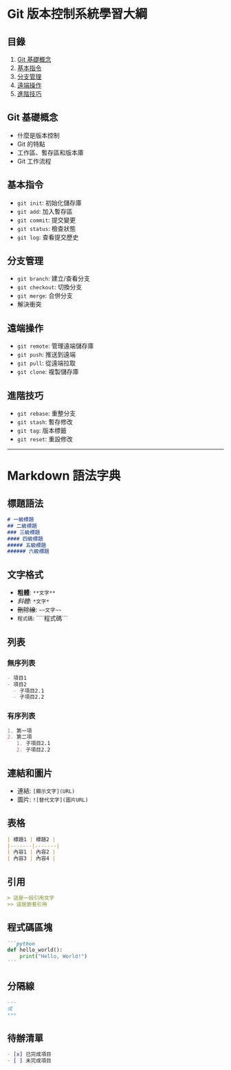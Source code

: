 # Git 版本控制系統學習大綱

## 目錄
1. [Git 基礎概念](#git-基礎概念)
2. [基本指令](#基本指令)
3. [分支管理](#分支管理)
4. [遠端操作](#遠端操作)
5. [進階技巧](#進階技巧)

## Git 基礎概念
- 什麼是版本控制
- Git 的特點
- 工作區、暫存區和版本庫
- Git 工作流程

## 基本指令
- `git init`: 初始化儲存庫
- `git add`: 加入暫存區
- `git commit`: 提交變更
- `git status`: 檢查狀態
- `git log`: 查看提交歷史

## 分支管理
- `git branch`: 建立/查看分支
- `git checkout`: 切換分支
- `git merge`: 合併分支
- 解決衝突

## 遠端操作
- `git remote`: 管理遠端儲存庫
- `git push`: 推送到遠端
- `git pull`: 從遠端拉取
- `git clone`: 複製儲存庫

## 進階技巧
- `git rebase`: 重整分支
- `git stash`: 暫存修改
- `git tag`: 版本標籤
- `git reset`: 重設修改

---

# Markdown 語法字典

## 標題語法
```markdown
# 一級標題
## 二級標題
### 三級標題
#### 四級標題
##### 五級標題
###### 六級標題
```

## 文字格式
- **粗體**: `**文字**`
- *斜體*: `*文字*`
- ~~刪除線~~: `~~文字~~`
- `程式碼`: ````程式碼```

## 列表
### 無序列表
```markdown
- 項目1
- 項目2
  - 子項目2.1
  - 子項目2.2
```

### 有序列表
```markdown
1. 第一項
2. 第二項
   1. 子項目2.1
   2. 子項目2.2
```

## 連結和圖片
- 連結: `[顯示文字](URL)`
- 圖片: `![替代文字](圖片URL)`

## 表格
```markdown
| 標題1 | 標題2 |
|-------|-------|
| 內容1 | 內容2 |
| 內容3 | 內容4 |
```

## 引用
```markdown
> 這是一段引用文字
>> 這是嵌套引用
```

## 程式碼區塊
````markdown
```python
def hello_world():
    print("Hello, World!")
```
````

## 分隔線
```markdown
---
或
***
```

## 待辦清單
```markdown
- [x] 已完成項目
- [ ] 未完成項目
```